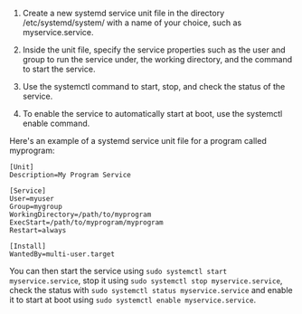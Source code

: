 1.  Create a new systemd service unit file in the directory /etc/systemd/system/ with a name of your choice, such as myservice.service.
    
2.  Inside the unit file, specify the service properties such as the user and group to run the service under, the working directory, and the command to start the service.
    
3.  Use the systemctl command to start, stop, and check the status of the service.
    
4.  To enable the service to automatically start at boot, use the systemctl enable command.


Here's an example of a systemd service unit file for a program called myprogram:
``` 
[Unit]
Description=My Program Service

[Service]
User=myuser
Group=mygroup
WorkingDirectory=/path/to/myprogram
ExecStart=/path/to/myprogram/myprogram
Restart=always

[Install]
WantedBy=multi-user.target
```

You can then start the service using `sudo systemctl start myservice.service`, stop it using `sudo systemctl stop myservice.service`, check the status with `sudo systemctl status myservice.service` and enable it to start at boot using `sudo systemctl enable myservice.service`.